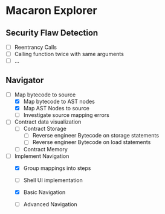 # Macaron Explorer

## Security Flaw Detection

- [ ] Reentrancy Calls
- [ ] Calling function twice with same arguments
- [ ] ...

## Navigator
- [ ] Map bytecode to source
  - [x] Map bytecode to AST nodes
  - [x] Map AST Nodes to source
  - [ ] Investigate source mapping errors

- [ ] Contract data visualization
  - [ ] Contract Storage 
    - [ ] Reverse engineer Bytecode on storage statements
    - [ ] Reverse engineer Bytecode on load statements
  - [ ] Contract Memory

- [ ] Implement Navigation
  - [x]  Group mappings into steps
  - [ ]  Shell UI implementation
    - [x] Basic Navigation
    - [ ] Advanced Navigation 

